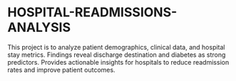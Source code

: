 # HOSPITAL-READMISSIONS-ANALYSIS
This project is to analyze patient demographics, clinical data, and hospital stay metrics. Findings reveal discharge destination and diabetes as strong predictors. Provides actionable insights for hospitals to reduce readmission rates and improve patient outcomes.
